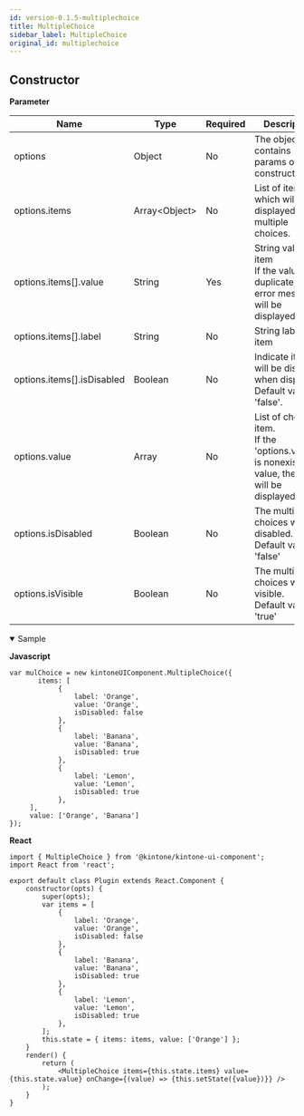```yaml
---
id: version-0.1.5-multiplechoice
title: MultipleChoice
sidebar_label: MultipleChoice
original_id: multiplechoice
---
```


## Constructor

**Parameter**

| Name| Type| Required| Description |
| --- | --- | --- | --- |
|options|Object|No|The object contains params of constructor.|
|options.items|Array&lt;Object&gt;|No|List of items which will be displayed on multiple choices.|
|options.items[].value|String|Yes|String value of item <br> If the value is duplicate, the error message will be displayed|
|options.items[].label|String|No|	String label of item|
|options.items[].isDisabled|Boolean|No|Indicate item will be disabled when display. Default value: 'false'.|
|options.value|Array<String>|No|List of checked item.<br> If the 'options.value[]' is nonexistent value, the error will be displayed|
|options.isDisabled|Boolean|No|The multiple choices will be disabled. <br> Default value: 'false'|
|options.isVisible|Boolean|No|The multiple choices will be visible. <br> Default value: 'true'|

<details class="tab-container" open>
<Summary>Sample</Summary>

**Javascript**
```
var mulChoice = new kintoneUIComponent.MultipleChoice({
       items: [
            {
                label: 'Orange',
                value: 'Orange',
                isDisabled: false
            },
            {
                label: 'Banana',
                value: 'Banana',
                isDisabled: true
            },
            {
                label: 'Lemon',
                value: 'Lemon',
                isDisabled: true
            },
     ],
     value: ['Orange', 'Banana']
});
```
**React**
```
import { MultipleChoice } from '@kintone/kintone-ui-component';
import React from 'react';
  
export default class Plugin extends React.Component {
    constructor(opts) {
        super(opts);
        var items = [
            {
                label: 'Orange',
                value: 'Orange',
                isDisabled: false
            },
            {
                label: 'Banana',
                value: 'Banana',
                isDisabled: true
            },
            {
                label: 'Lemon',
                value: 'Lemon',
                isDisabled: true
            },
        ];
        this.state = { items: items, value: ['Orange'] };
    }
    render() {
        return (
            <MultipleChoice items={this.state.items} value={this.state.value} onChange={(value) => {this.setState({value})}} />
        );
    }
}
```
</details>